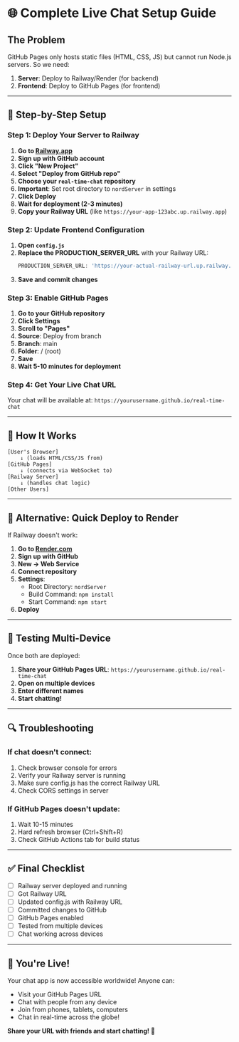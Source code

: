 # 🌐 Complete Live Chat Setup Guide

## The Problem
GitHub Pages only hosts static files (HTML, CSS, JS) but cannot run Node.js servers. So we need:
1. **Server**: Deploy to Railway/Render (for backend)
2. **Frontend**: Deploy to GitHub Pages (for frontend)

---

## 🚀 Step-by-Step Setup

### **Step 1: Deploy Your Server to Railway**

1. **Go to [Railway.app](https://railway.app)**
2. **Sign up with GitHub account**
3. **Click "New Project"**
4. **Select "Deploy from GitHub repo"**
5. **Choose your `real-time-chat` repository**
6. **Important**: Set root directory to `nordServer` in settings
7. **Click Deploy**
8. **Wait for deployment (2-3 minutes)**
9. **Copy your Railway URL** (like `https://your-app-123abc.up.railway.app`)

### **Step 2: Update Frontend Configuration**

1. **Open `config.js`**
2. **Replace the PRODUCTION_SERVER_URL** with your Railway URL:
   ```javascript
   PRODUCTION_SERVER_URL: 'https://your-actual-railway-url.up.railway.app'
   ```
3. **Save and commit changes**

### **Step 3: Enable GitHub Pages**

1. **Go to your GitHub repository**
2. **Click Settings**
3. **Scroll to "Pages"**
4. **Source**: Deploy from branch
5. **Branch**: main
6. **Folder**: / (root)
7. **Save**
8. **Wait 5-10 minutes for deployment**

### **Step 4: Get Your Live Chat URL**

Your chat will be available at:
`https://yourusername.github.io/real-time-chat`

---

## 🎯 How It Works

```
[User's Browser] 
    ↓ (loads HTML/CSS/JS from)
[GitHub Pages] 
    ↓ (connects via WebSocket to)
[Railway Server] 
    ↓ (handles chat logic)
[Other Users]
```

---

## 🔧 Alternative: Quick Deploy to Render

If Railway doesn't work:

1. **Go to [Render.com](https://render.com)**
2. **Sign up with GitHub**
3. **New → Web Service**
4. **Connect repository**
5. **Settings**:
   - Root Directory: `nordServer`
   - Build Command: `npm install`
   - Start Command: `npm start`
6. **Deploy**

---

## 📱 Testing Multi-Device

Once both are deployed:

1. **Share your GitHub Pages URL**: `https://yourusername.github.io/real-time-chat`
2. **Open on multiple devices**
3. **Enter different names**
4. **Start chatting!**

---

## 🔍 Troubleshooting

### If chat doesn't connect:
1. Check browser console for errors
2. Verify your Railway server is running
3. Make sure config.js has the correct Railway URL
4. Check CORS settings in server

### If GitHub Pages doesn't update:
1. Wait 10-15 minutes
2. Hard refresh browser (Ctrl+Shift+R)
3. Check GitHub Actions tab for build status

---

## ✅ Final Checklist

- [ ] Railway server deployed and running
- [ ] Got Railway URL
- [ ] Updated config.js with Railway URL
- [ ] Committed changes to GitHub
- [ ] GitHub Pages enabled
- [ ] Tested from multiple devices
- [ ] Chat working across devices

---

## 🎉 You're Live!

Your chat app is now accessible worldwide! Anyone can:
- Visit your GitHub Pages URL
- Chat with people from any device
- Join from phones, tablets, computers
- Chat in real-time across the globe!

**Share your URL with friends and start chatting! 🚀**

